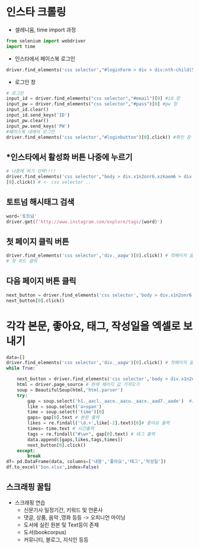 # 인스타 크롤링 
- 셀레니움, time import 과정
```python
from selenium import webdriver
import time
```
- 인스타에서 페이스북 로그인
``` python
driver.find_elements('css selector',"#loginForm > div > div:nth-child(5) > button")[0].click()
```
- 로그인 창
```python
# 로그인
input_id = driver.find_elements("css selector","#email")[0] #id 창
input_pw = driver.find_elements("css selector","#pass")[0] #pw 창
input_id.clear()
input_id.send_keys('ID')
input_pw.clear()
input_pw.send_keys('PW')
#페이스북 내에서 로그인
driver.find_elements('css selector',"#loginbutton")[0].click() #확인 창
```
## *인스타에서 활성화 버튼 나중에 누르기
```python
# 나중에 하기 선택!!!!
driver.find_elements('css selector',"body > div.x1n2onr6.xzkaem6 > div.x9f619.x1n2onr6.x1ja2u2z > div > div.x1uvtmcs.x4k7w5x.x1h91t0o.x1beo9mf.xaigb6o.x12ejxvf.x3igimt.xarpa2k.xedcshv.x1lytzrv.x1t2pt76.x7ja8zs.x1n2onr6.x1qrby5j.x1jfb8zj > div > div > div > div > div.x7r02ix.xf1ldfh.x131esax.xdajt7p.xxfnqb6.xb88tzc.xw2csxc.x1odjw0f.x5fp0pe > div > div > div._a9-z > button._a9--._a9_1")\
[0].click() # <- css selector ..

```

## 토트넘 해시태그 검색
```python
word='토트넘'
driver.get(f'http://www.instagram.com/explore/tags/{word}')
```
## 첫 페이지 클릭 버튼 
```python
driver.find_elements('css selector','div._aagw')[0].click() # 첫페이지 클릭
# 첫 피드 클릭
```
## 다음 페이지 버튼 클릭
```python
next_button = driver.find_elements('css selector','body > div.x1n2onr6.xzkaem6 > div.x9f619.x1n2onr6.x1ja2u2z > div > div.x1uvtmcs.x4k7w5x.x1h91t0o.x1beo9mf.xaigb6o.x12ejxvf.x3igimt.xarpa2k.xedcshv.x1lytzrv.x1t2pt76.x7ja8zs.x1n2onr6.x1qrby5j.x1jfb8zj > div > div > div > div > div:nth-child(1) > div > div > div._aaqg._aaqh > button')
next_button[0].click()
```





# 각각 본문, 좋아요, 태그, 작성일을 엑셀로 보내기

```python
data=[]
driver.find_elements('css selector','div._aagw')[0].click() # 첫페이지 클릭
while True:

    next_button = driver.find_elements('css selector','body > div.x1n2onr6.xzkaem6 > div.x9f619.x1n2onr6.x1ja2u2z > div > div.x1uvtmcs.x4k7w5x.x1h91t0o.x1beo9mf.xaigb6o.x12ejxvf.x3igimt.xarpa2k.xedcshv.x1lytzrv.x1t2pt76.x7ja8zs.x1n2onr6.x1qrby5j.x1jfb8zj > div > div > div > div > div:nth-child(1) > div > div > div._aaqg._aaqh > button')
    html = driver.page_source # 현재 페이지 값 가져오기 
    soup = BeautifulSoup(html,'html.parser')
    try:
        gap = soup.select('h1._aacl._aaco._aacu._aacx._aad7._aade')  #본문
        like = soup.select('a>span')
        time = soup.select('time')[0]
        gaps= gap[0].text # 본문 출력
        likes = re.findall('\d.+',like[-2].text)[0]# 좋아요 출력
        times= time.text # 시간출력
        tags = re.findall("#\w+", gap[0].text) # 태그 출력
        data.append([gaps,likes,tags,times])
        next_button[0].click()
    except:
        break
df= pd.DataFrame(data, columns=['내용','좋아요','태그','작성일'])
df.to_excel('Son.xlsx',index=False)


```



## 스크래핑 꿀팁
- 스크래핑 연습
    - 신문기사 일정기간, 키워드 및 언론사
    - 댓글, 상품, 음악 ,영화 등등 -> 오피니언 마이닝
    - 도서에 실린 원본 및 Text등이 존재
    - 도서(bookcorpus)
    - 커뮤니티, 블로그, 지식인 등등
    